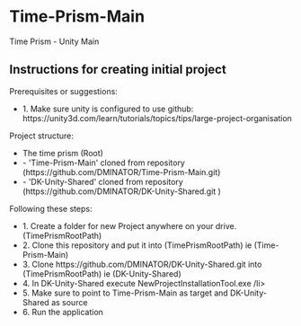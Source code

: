 # Time-Prism-Main
Time Prism - Unity Main

<h2>Instructions for creating initial project</h2>

Prerequisites or suggestions:
<ul>
  <li>1. Make sure unity is configured to use github: https://unity3d.com/learn/tutorials/topics/tips/large-project-organisation
</li>
</ul>

Project structure:
<ul>
  <li>The time prism (Root)</li>
    <li> - 'Time-Prism-Main' cloned from repository (https://github.com/DMINATOR/Time-Prism-Main.git) </li>
    <li> - 'DK-Unity-Shared' cloned from repository (https://github.com/DMINATOR/DK-Unity-Shared.git ) </li>
</ul>

Following these steps:

<ul>
  <li>1. Create a folder for new Project anywhere on your drive. (TimePrismRootPath)</li>
  <li>2. Clone this repository and put it into (TimePrismRootPath) ie (Time-Prism-Main)</li>
  <li>3. Clone https://github.com/DMINATOR/DK-Unity-Shared.git into (TimePrismRootPath) ie (DK-Unity-Shared)</li>
  
  <li>4. In DK-Unity-Shared execute NewProjectInstallationTool.exe /li>
  <li>5. Make sure to point to Time-Prism-Main as target and DK-Unity-Shared as source</li>
  <li>6. Run the application</li>
</ul>
